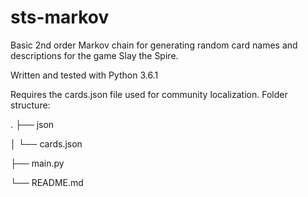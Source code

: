 # sts-markov

Basic 2nd order Markov chain for generating random card names and descriptions for the game Slay the Spire. 

Written and tested with Python 3.6.1

Requires the cards.json file used for community localization. Folder structure:

.
├── json

│   └── cards.json

├── main.py

└── README.md
